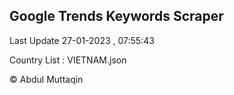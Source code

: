 

## Google Trends Keywords Scraper 
 
Last Update 27-01-2023 , 07:55:43

Country List :
VIETNAM.json



© Abdul Muttaqin 

